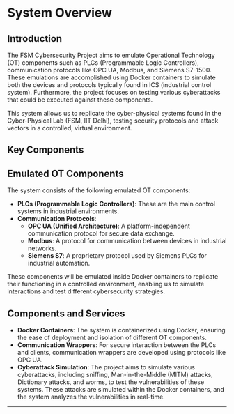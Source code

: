 # System Overview

## Introduction

The FSM Cybersecurity Project aims to emulate Operational Technology (OT) components such as PLCs (Programmable Logic Controllers), communication protocols like OPC UA, Modbus, and Siemens S7-1500. These emulations are accomplished using Docker containers to simulate both the devices and protocols typically found in ICS (industrial control system). Furthermore, the project focuses on testing various cyberattacks that could be executed against these components.

This system allows us to replicate the cyber-physical systems found in the Cyber-Physical Lab (FSM, IIT Delhi), testing security protocols and attack vectors in a controlled, virtual environment.

## Key Components

## Emulated OT Components

The system consists of the following emulated OT components:

- **PLCs (Programmable Logic Controllers)**: These are the main control systems in industrial environments.
- **Communication Protocols**:
  - **OPC UA (Unified Architecture)**: A platform-independent communication protocol for secure data exchange.
  - **Modbus**: A protocol for communication between devices in industrial networks.
  - **Siemens S7**: A proprietary protocol used by Siemens PLCs for industrial automation.

These components will be emulated inside Docker containers to replicate their functioning in a controlled environment, enabling us to simulate interactions and test different cybersecurity strategies.

## Components and Services

- **Docker Containers**: The system is containerized using Docker, ensuring the ease of deployment and isolation of different OT components.
- **Communication Wrappers**: For secure interaction between the PLCs and clients, communication wrappers are developed using protocols like OPC UA.
- **Cyberattack Simulation**: The project aims to simulate various cyberattacks, including sniffing, Man-in-the-Middle (MITM) attacks, Dictionary attacks, and worms, to test the vulnerabilities of these systems. These attacks are simulated within the Docker containers, and the system analyzes the vulnerabilities in real-time.

---